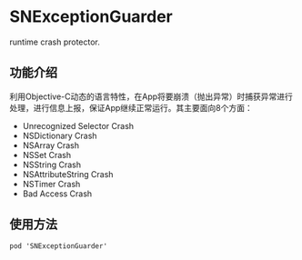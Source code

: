 # SNExceptionGuarder
runtime crash protector.

## 功能介绍
利用Objective-C动态的语言特性，在App将要崩溃（抛出异常）时捕获异常进行处理，进行信息上报，保证App继续正常运行。其主要面向8个方面：

- Unrecognized Selector Crash
- NSDictionary Crash
- NSArray Crash
- NSSet Crash
- NSString Crash
- NSAttributeString Crash
- NSTimer Crash
- Bad Access Crash

## 使用方法

```
pod 'SNExceptionGuarder'
```


